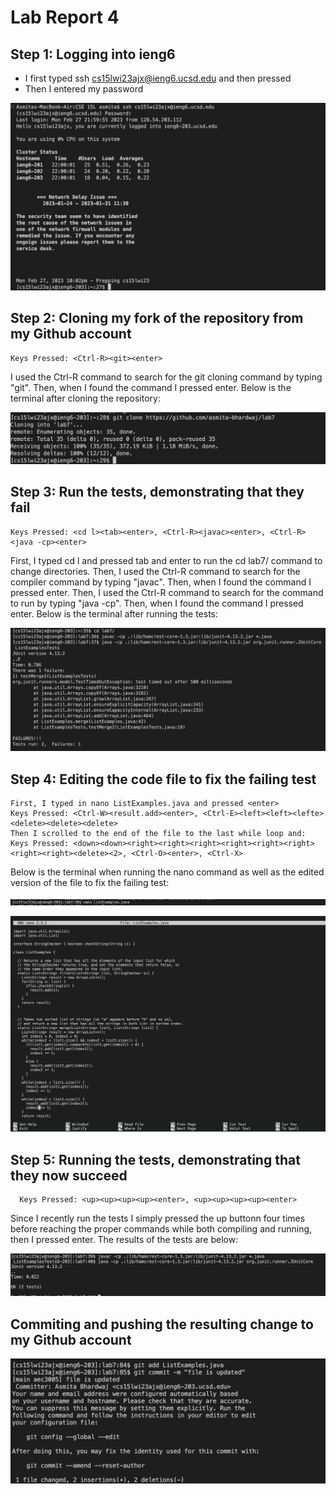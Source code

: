 # Lab Report 4

## Step 1: Logging into ieng6

- I first typed ssh cs15lwi23ajx@ieng6.ucsd.edu and then pressed <enter>
- Then I entered my password

![Image](loggingin.jpg) 
  
## Step 2: Cloning my fork of the repository from my Github account
  
    Keys Pressed: <Ctrl-R><git><enter>
  
I used the Ctrl-R command to search for the git cloning command by typing "git". Then, when I found the command I pressed enter. Below is the terminal after cloning the repository:
  
![Image](cloning.jpg)
  

## Step 3: Run the tests, demonstrating that they fail

    Keys Pressed: <cd l><tab><enter>, <Ctrl-R><javac><enter>, <Ctrl-R><java -cp><enter>

First, I typed cd l and pressed tab and enter to run the cd lab7/ command to change directories.
Then, I used the Ctrl-R command to search for the compiler command by typing "javac". Then, when I found the command I pressed enter.
Then, I used the Ctrl-R command to search for the command to run by typing "java -cp". Then, when I found the command I pressed enter. 
Below is the terminal after running the tests:
  
![Image](runningtests.jpg)

## Step 4: Editing the code file to fix the failing test

    First, I typed in nano ListExamples.java and pressed <enter>
    Keys Pressed: <Ctrl-W><result.add><enter>, <Ctrl-E><left><left><lefte><delete><delete><delete>
    Then I scrolled to the end of the file to the last while loop and:
    Keys Pressed: <down><down><right><right><right><right><right><right><right><right><delete><2>, <Ctrl-O><enter>, <Ctrl-X>
  
Below is the terminal when running the nano command as well as the edited version of the file to fix the failing test:
  
  ![Image](nano.jpg)
  
  ![Image](nanofull.jpg)
  

## Step 5: Running the tests, demonstrating that they now succeed
  
      Keys Pressed: <up><up><up><up><enter>, <up><up><up><up><enter>
 
Since I recently run the tests I simply pressed the up buttonn four times before reaching the proper commands while both compiling and running, then I pressed enter. The results of the tests are below:
  
  ![Image](successfull.jpg)

  
  ## Commiting and pushing the resulting change to my Github account
  

  ![Image](laststep.jpg)
